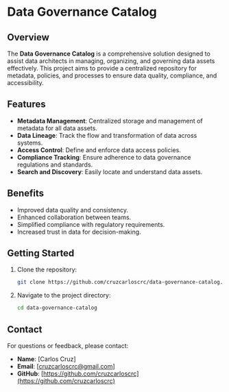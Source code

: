 # Data Governance Catalog

## Overview
The **Data Governance Catalog** is a comprehensive solution designed to assist data architects in managing, organizing, and governing data assets effectively. This project aims to provide a centralized repository for metadata, policies, and processes to ensure data quality, compliance, and accessibility.

## Features
- **Metadata Management**: Centralized storage and management of metadata for all data assets.
- **Data Lineage**: Track the flow and transformation of data across systems.
- **Access Control**: Define and enforce data access policies.
- **Compliance Tracking**: Ensure adherence to data governance regulations and standards.
- **Search and Discovery**: Easily locate and understand data assets.

## Benefits
- Improved data quality and consistency.
- Enhanced collaboration between teams.
- Simplified compliance with regulatory requirements.
- Increased trust in data for decision-making.

## Getting Started
1. Clone the repository:
    ```bash
    git clone https://github.com/cruzcarloscrc/data-governance-catalog.git
    ```
2. Navigate to the project directory:
    ```bash
    cd data-governance-catalog
    ```

## Contact
For questions or feedback, please contact:
- **Name**: [Carlos Cruz]
- **Email**: [cruzcarloscrc@gmail.com]
- **GitHub**: [https://github.com/cruzcarloscrc](https://github.com/cruzcarloscrc)